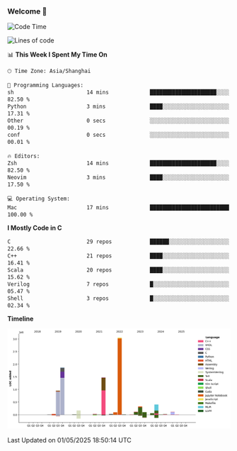### Welcome 👋

<!--START_SECTION:waka-->
![Code Time](http://img.shields.io/badge/Code%20Time-2%2C032%20hrs%2032%20mins-blue)

![Lines of code](https://img.shields.io/badge/From%20Hello%20World%20I%27ve%20Written-8.9%20million%20lines%20of%20code-blue)

📊 **This Week I Spent My Time On** 

```text
🕑︎ Time Zone: Asia/Shanghai

💬 Programming Languages: 
sh                       14 mins             █████████████████████░░░░   82.50 % 
Python                   3 mins              ████░░░░░░░░░░░░░░░░░░░░░   17.31 % 
Other                    0 secs              ░░░░░░░░░░░░░░░░░░░░░░░░░   00.19 % 
conf                     0 secs              ░░░░░░░░░░░░░░░░░░░░░░░░░   00.01 % 

🔥 Editors: 
Zsh                      14 mins             █████████████████████░░░░   82.50 % 
Neovim                   3 mins              ████░░░░░░░░░░░░░░░░░░░░░   17.50 % 

💻 Operating System: 
Mac                      17 mins             █████████████████████████   100.00 % 
```

**I Mostly Code in C** 

```text
C                        29 repos            ██████░░░░░░░░░░░░░░░░░░░   22.66 % 
C++                      21 repos            ████░░░░░░░░░░░░░░░░░░░░░   16.41 % 
Scala                    20 repos            ████░░░░░░░░░░░░░░░░░░░░░   15.62 % 
Verilog                  7 repos             █░░░░░░░░░░░░░░░░░░░░░░░░   05.47 % 
Shell                    3 repos             █░░░░░░░░░░░░░░░░░░░░░░░░   02.34 % 
```



**Timeline**

![Lines of Code chart](https://raw.githubusercontent.com/Bohan-hu/Bohan-hu/master/assets/bar_graph.png)


 Last Updated on 01/05/2025 18:50:14 UTC
<!--END_SECTION:waka-->



